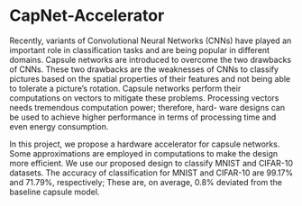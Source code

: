 # CapNet-Accelerator
Recently, variants of Convolutional Neural Networks (CNNs) have played an important role in classification tasks and are being popular in different domains. Capsule networks are introduced to overcome the two drawbacks of CNNs. These two drawbacks are the weaknesses of CNNs to classify pictures based on the spatial properties of their features and not being able to tolerate a picture’s rotation. Capsule networks perform their computations on vectors to mitigate these problems. Processing vectors needs tremendous computation power; therefore, hard- ware designs can be used to achieve higher performance in terms of processing time and even energy consumption.

In this project, we propose a hardware accelerator for capsule networks. Some approximations are employed in computations to make the design more efficient. We use our proposed design to classify MNIST and CIFAR-10 datasets. The accuracy of classification for MNIST and CIFAR-10 are 99.17% and 71.79%, respectively; These are, on average, 0.8% deviated from the baseline capsule model.
